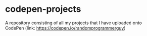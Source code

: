 # codepen-projects
A repository consisting of all my projects that I have uploaded onto CodePen (link: https://codepen.io/randomprogrammerguy)

